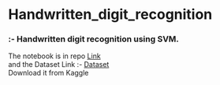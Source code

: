 # Handwritten_digit_recognition

### :- Handwritten digit recognition using SVM.
The notebook is in repo <a href="">Link</a> <br>
and the Dataset Link :- <a href="https://www.kaggle.com/nishithasaravanan/digit-svm">Dataset</a> <br>Download it from Kaggle
